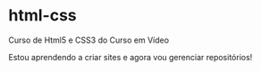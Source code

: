# html-css
Curso de Html5 e CSS3 do Curso em Vídeo

Estou aprendendo a criar sites e agora vou gerenciar repositórios!


 
